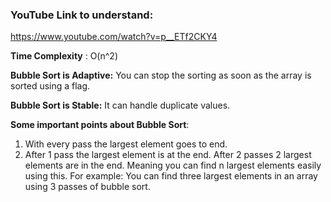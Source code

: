 ### YouTube Link to understand:
https://www.youtube.com/watch?v=p__ETf2CKY4

**Time Complexity** : O(n^2)

**Bubble Sort is Adaptive:** You can stop the sorting as soon as the array is sorted using a flag.

**Bubble Sort is Stable:** It can handle duplicate values.

**Some important points about Bubble Sort**:
1. With every pass the largest element goes to end.
2. After 1 pass the largest element is at the end. After 2 passes 2 largest elements are in the end. Meaning you can find n largest elements easily using this. For example: You can find three largest elements in an array using 3 passes of bubble sort.
